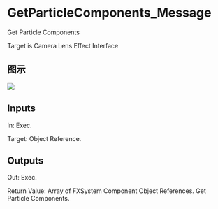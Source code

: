 # GetParticleComponents_Message

Get Particle Components

Target is Camera Lens Effect Interface

## 图示

![]($-20221218-18140358.png)

## Inputs

In: Exec.

Target: Object Reference.  

## Outputs

Out: Exec.

Return Value: Array of FXSystem Component Object References. Get Particle Components.

